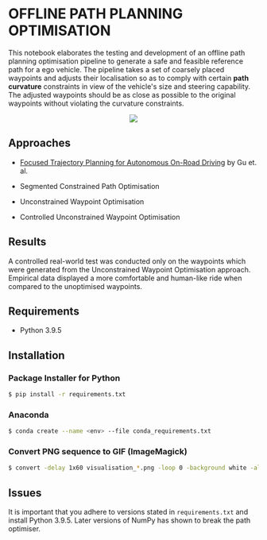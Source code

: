 # OFFLINE PATH PLANNING OPTIMISATION

This notebook elaborates the testing and development of an offline path planning optimisation pipeline to generate a safe and feasible reference path for a ego vehicle. The pipeline takes a set of coarsely placed waypoints and adjusts their localisation so as to comply with certain **path curvature** constraints in view of the vehicle's size and steering capability. The adjusted waypoints should be as close as possible to the original waypoints without violating the curvature constraints.

<div align="center">
	<img src="resources/vis.gif" />
</div>

## Approaches

- [Focused Trajectory Planning for Autonomous On-Road Driving](https://www.ri.cmu.edu/pub_files/2013/6/IV2013-Tianyu.pdf) by Gu et. al.

- Segmented Constrained Path Optimisation

- Unconstrained Waypoint Optimisation

- Controlled Unconstrained Waypoint Optimisation

## Results

A controlled real-world test was conducted only on the waypoints which were generated from the Unconstrained Waypoint Optimisation approach. Empirical data displayed a more comfortable and human-like ride when compared to the unoptimised waypoints.

## Requirements
- Python 3.9.5

## Installation

### Package Installer for Python

```bash
$ pip install -r requirements.txt
```

### Anaconda

```bash
$ conda create --name <env> --file conda_requirements.txt
```

### Convert PNG sequence to GIF (ImageMagick)

```bash
$ convert -delay 1x60 visualisation_*.png -loop 0 -background white -alpha remove vis.gif

```

## Issues
It is important that you adhere to versions stated in `requirements.txt` and install Python 3.9.5. Later versions of NumPy has shown to break the path optimiser.
